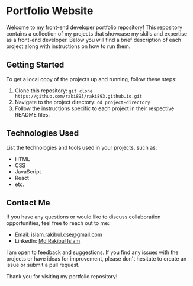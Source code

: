# Portfolio Website

Welcome to my front-end developer portfolio repository! This repository contains a collection of my projects that showcase my skills and expertise as a front-end developer. Below you will find a brief description of each project along with instructions on how to run them.

## Getting Started

To get a local copy of the projects up and running, follow these steps:

1. Clone this repository: `git clone https://github.com/raki893/raki893.github.io.git`
2. Navigate to the project directory: `cd project-directory`
3. Follow the instructions specific to each project in their respective README files.

## Technologies Used

List the technologies and tools used in your projects, such as:

- HTML
- CSS
- JavaScript
- React
- etc.

## Contact Me

If you have any questions or would like to discuss collaboration opportunities, feel free to reach out to me:

- Email: islam.rakibul.cse@gmail.com
- LinkedIn: [Md Rakibul Islam](https://www.linkedin.com/in/rakibulislam893/)

I am open to feedback and suggestions. If you find any issues with the projects or have ideas for improvement, please don't hesitate to create an issue or submit a pull request.

Thank you for visiting my portfolio repository!
